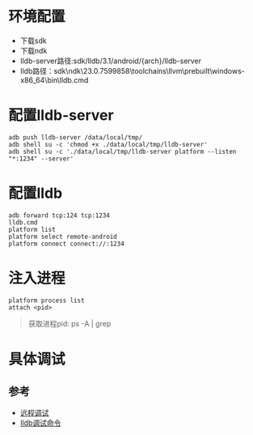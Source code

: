 # 环境配置
- 下载sdk
- 下载ndk
- lldb-server路径:sdk/lldb/3.1/android/{arch}/lldb-server
- lldb路径：sdk\ndk\23.0.7599858\toolchains\llvm\prebuilt\windows-x86_64\bin\lldb.cmd
# 配置lldb-server
```
adb push lldb-server /data/local/tmp/
adb shell su -c 'chmod +x ./data/local/tmp/lldb-server'
adb shell su -c './data/local/tmp/lldb-server platform --listen "*:1234" --server'
```
# 配置lldb
```
adb forward tcp:124 tcp:1234
lldb.cmd
platform list
platform select remote-android
platform connect connect://:1234
```
# 注入进程
```
platform process list
attach <pid>
```
> 获取进程pid: ps -A | grep <packageName>

# 具体调试

## 参考
- [远程调试](https://lldb.llvm.org/use/remote.html)
- [lldb调试命令](https://lldb.llvm.org/use/map.html)
